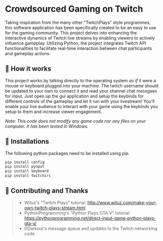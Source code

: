# Crowdsourced Gaming on Twitch

Taking inspiration from the many other "TwitchPlays" style programmes, this software application has been specifically created to be an easy to use for the gaming community. This project delves into enhancing the interactive dynamics of Twitch live streams by enabling viewers to actively influence gameplay. Utilizing Python, the project integrates Twitch API functionalities to facilitate real-time interaction between chat participants and gameplay actions. 


## 🔮 How it works

This project works by talking directly to the operating system *as if* it were a mouse or keyboard plugged into your machine. The twitch username should be updated to your own to connect it and read your channel chat messgaes for input. Just open up the gui application and setup the keybinds for different controls of the gameplay and let it run with your livestream! You'll enable your live audience to interact with your game using the keybinds you setup to them and increase viewer engagement.

*Note: This code does not modify any game code nor any files on your computer. It has been tested in Windows.*

## 🫧 Installations
The following python packages need to be installed using pip.

```bash
pip install config
pip install pynput
pip install keyboard
pip install twitchirc
```
## 💟 Contributing and Thanks


> - Wituz's "Twitch Plays" tutorial: <http://www.wituz.com/make-your-own-twitch-plays-stream.html>
> - PythonProgramming's "Python Plays GTA V" tutorial: <https://pythonprogramming.net/direct-input-game-python-plays-gta-v/>
> - DDarknut's message queue and updates to the Twitch networking code
